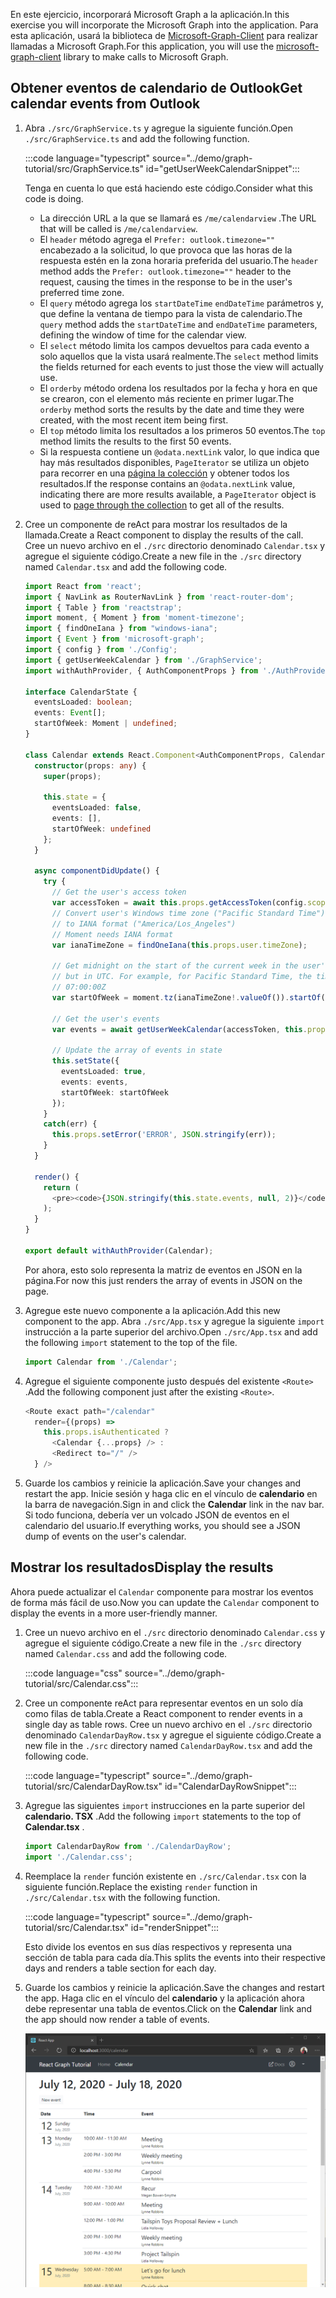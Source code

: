 <!-- markdownlint-disable MD002 MD041 -->

<span data-ttu-id="2eb9e-101">En este ejercicio, incorporará Microsoft Graph a la aplicación.</span><span class="sxs-lookup"><span data-stu-id="2eb9e-101">In this exercise you will incorporate the Microsoft Graph into the application.</span></span> <span data-ttu-id="2eb9e-102">Para esta aplicación, usará la biblioteca de [Microsoft-Graph-Client](https://github.com/microsoftgraph/msgraph-sdk-javascript) para realizar llamadas a Microsoft Graph.</span><span class="sxs-lookup"><span data-stu-id="2eb9e-102">For this application, you will use the [microsoft-graph-client](https://github.com/microsoftgraph/msgraph-sdk-javascript) library to make calls to Microsoft Graph.</span></span>

## <a name="get-calendar-events-from-outlook"></a><span data-ttu-id="2eb9e-103">Obtener eventos de calendario de Outlook</span><span class="sxs-lookup"><span data-stu-id="2eb9e-103">Get calendar events from Outlook</span></span>

1. <span data-ttu-id="2eb9e-104">Abra `./src/GraphService.ts` y agregue la siguiente función.</span><span class="sxs-lookup"><span data-stu-id="2eb9e-104">Open `./src/GraphService.ts` and add the following function.</span></span>

    :::code language="typescript" source="../demo/graph-tutorial/src/GraphService.ts" id="getUserWeekCalendarSnippet":::

    <span data-ttu-id="2eb9e-105">Tenga en cuenta lo que está haciendo este código.</span><span class="sxs-lookup"><span data-stu-id="2eb9e-105">Consider what this code is doing.</span></span>

    - <span data-ttu-id="2eb9e-106">La dirección URL a la que se llamará es `/me/calendarview` .</span><span class="sxs-lookup"><span data-stu-id="2eb9e-106">The URL that will be called is `/me/calendarview`.</span></span>
    - <span data-ttu-id="2eb9e-107">El `header` método agrega el `Prefer: outlook.timezone=""` encabezado a la solicitud, lo que provoca que las horas de la respuesta estén en la zona horaria preferida del usuario.</span><span class="sxs-lookup"><span data-stu-id="2eb9e-107">The `header` method adds the `Prefer: outlook.timezone=""` header to the request, causing the times in the response to be in the user's preferred time zone.</span></span>
    - <span data-ttu-id="2eb9e-108">El `query` método agrega los `startDateTime` `endDateTime` parámetros y, que define la ventana de tiempo para la vista de calendario.</span><span class="sxs-lookup"><span data-stu-id="2eb9e-108">The `query` method adds the `startDateTime` and `endDateTime` parameters, defining the window of time for the calendar view.</span></span>
    - <span data-ttu-id="2eb9e-109">El `select` método limita los campos devueltos para cada evento a solo aquellos que la vista usará realmente.</span><span class="sxs-lookup"><span data-stu-id="2eb9e-109">The `select` method limits the fields returned for each events to just those the view will actually use.</span></span>
    - <span data-ttu-id="2eb9e-110">El `orderby` método ordena los resultados por la fecha y hora en que se crearon, con el elemento más reciente en primer lugar.</span><span class="sxs-lookup"><span data-stu-id="2eb9e-110">The `orderby` method sorts the results by the date and time they were created, with the most recent item being first.</span></span>
    - <span data-ttu-id="2eb9e-111">El `top` método limita los resultados a los primeros 50 eventos.</span><span class="sxs-lookup"><span data-stu-id="2eb9e-111">The `top` method limits the results to the first 50 events.</span></span>
    - <span data-ttu-id="2eb9e-112">Si la respuesta contiene un `@odata.nextLink` valor, lo que indica que hay más resultados disponibles, `PageIterator` se utiliza un objeto para recorrer en una [página la colección](https://docs.microsoft.com/graph/sdks/paging?tabs=typeScript) y obtener todos los resultados.</span><span class="sxs-lookup"><span data-stu-id="2eb9e-112">If the response contains an `@odata.nextLink` value, indicating there are more results available, a `PageIterator` object is used to [page through the collection](https://docs.microsoft.com/graph/sdks/paging?tabs=typeScript) to get all of the results.</span></span>

1. <span data-ttu-id="2eb9e-113">Cree un componente de reAct para mostrar los resultados de la llamada.</span><span class="sxs-lookup"><span data-stu-id="2eb9e-113">Create a React component to display the results of the call.</span></span> <span data-ttu-id="2eb9e-114">Cree un nuevo archivo en el `./src` directorio denominado `Calendar.tsx` y agregue el siguiente código.</span><span class="sxs-lookup"><span data-stu-id="2eb9e-114">Create a new file in the `./src` directory named `Calendar.tsx` and add the following code.</span></span>

    ```typescript
    import React from 'react';
    import { NavLink as RouterNavLink } from 'react-router-dom';
    import { Table } from 'reactstrap';
    import moment, { Moment } from 'moment-timezone';
    import { findOneIana } from "windows-iana";
    import { Event } from 'microsoft-graph';
    import { config } from './Config';
    import { getUserWeekCalendar } from './GraphService';
    import withAuthProvider, { AuthComponentProps } from './AuthProvider';

    interface CalendarState {
      eventsLoaded: boolean;
      events: Event[];
      startOfWeek: Moment | undefined;
    }

    class Calendar extends React.Component<AuthComponentProps, CalendarState> {
      constructor(props: any) {
        super(props);

        this.state = {
          eventsLoaded: false,
          events: [],
          startOfWeek: undefined
        };
      }

      async componentDidUpdate() {
        try {
          // Get the user's access token
          var accessToken = await this.props.getAccessToken(config.scopes);
          // Convert user's Windows time zone ("Pacific Standard Time")
          // to IANA format ("America/Los_Angeles")
          // Moment needs IANA format
          var ianaTimeZone = findOneIana(this.props.user.timeZone);

          // Get midnight on the start of the current week in the user's timezone,
          // but in UTC. For example, for Pacific Standard Time, the time value would be
          // 07:00:00Z
          var startOfWeek = moment.tz(ianaTimeZone!.valueOf()).startOf('week').utc();

          // Get the user's events
          var events = await getUserWeekCalendar(accessToken, this.props.user.timeZone, startOfWeek);

          // Update the array of events in state
          this.setState({
            eventsLoaded: true,
            events: events,
            startOfWeek: startOfWeek
          });
        }
        catch(err) {
          this.props.setError('ERROR', JSON.stringify(err));
        }
      }

      render() {
        return (
          <pre><code>{JSON.stringify(this.state.events, null, 2)}</code></pre>
        );
      }
    }

    export default withAuthProvider(Calendar);
    ```

    <span data-ttu-id="2eb9e-115">Por ahora, esto solo representa la matriz de eventos en JSON en la página.</span><span class="sxs-lookup"><span data-stu-id="2eb9e-115">For now this just renders the array of events in JSON on the page.</span></span>

1. <span data-ttu-id="2eb9e-116">Agregue este nuevo componente a la aplicación.</span><span class="sxs-lookup"><span data-stu-id="2eb9e-116">Add this new component to the app.</span></span> <span data-ttu-id="2eb9e-117">Abra `./src/App.tsx` y agregue la siguiente `import` instrucción a la parte superior del archivo.</span><span class="sxs-lookup"><span data-stu-id="2eb9e-117">Open `./src/App.tsx` and add the following `import` statement to the top of the file.</span></span>

    ```typescript
    import Calendar from './Calendar';
    ```

1. <span data-ttu-id="2eb9e-118">Agregue el siguiente componente justo después del existente `<Route>` .</span><span class="sxs-lookup"><span data-stu-id="2eb9e-118">Add the following component just after the existing `<Route>`.</span></span>

    ```typescript
    <Route exact path="/calendar"
      render={(props) =>
        this.props.isAuthenticated ?
          <Calendar {...props} /> :
          <Redirect to="/" />
      } />
    ```

1. <span data-ttu-id="2eb9e-119">Guarde los cambios y reinicie la aplicación.</span><span class="sxs-lookup"><span data-stu-id="2eb9e-119">Save your changes and restart the app.</span></span> <span data-ttu-id="2eb9e-120">Inicie sesión y haga clic en el vínculo de **calendario** en la barra de navegación.</span><span class="sxs-lookup"><span data-stu-id="2eb9e-120">Sign in and click the **Calendar** link in the nav bar.</span></span> <span data-ttu-id="2eb9e-121">Si todo funciona, debería ver un volcado JSON de eventos en el calendario del usuario.</span><span class="sxs-lookup"><span data-stu-id="2eb9e-121">If everything works, you should see a JSON dump of events on the user's calendar.</span></span>

## <a name="display-the-results"></a><span data-ttu-id="2eb9e-122">Mostrar los resultados</span><span class="sxs-lookup"><span data-stu-id="2eb9e-122">Display the results</span></span>

<span data-ttu-id="2eb9e-123">Ahora puede actualizar el `Calendar` componente para mostrar los eventos de forma más fácil de uso.</span><span class="sxs-lookup"><span data-stu-id="2eb9e-123">Now you can update the `Calendar` component to display the events in a more user-friendly manner.</span></span>

1. <span data-ttu-id="2eb9e-124">Cree un nuevo archivo en el `./src` directorio denominado `Calendar.css` y agregue el siguiente código.</span><span class="sxs-lookup"><span data-stu-id="2eb9e-124">Create a new file in the `./src` directory named `Calendar.css` and add the following code.</span></span>

    :::code language="css" source="../demo/graph-tutorial/src/Calendar.css":::

1. <span data-ttu-id="2eb9e-125">Cree un componente reAct para representar eventos en un solo día como filas de tabla.</span><span class="sxs-lookup"><span data-stu-id="2eb9e-125">Create a React component to render events in a single day as table rows.</span></span> <span data-ttu-id="2eb9e-126">Cree un nuevo archivo en el `./src` directorio denominado `CalendarDayRow.tsx` y agregue el siguiente código.</span><span class="sxs-lookup"><span data-stu-id="2eb9e-126">Create a new file in the `./src` directory named `CalendarDayRow.tsx` and add the following code.</span></span>

    :::code language="typescript" source="../demo/graph-tutorial/src/CalendarDayRow.tsx" id="CalendarDayRowSnippet":::

1. <span data-ttu-id="2eb9e-127">Agregue las siguientes `import` instrucciones en la parte superior del **calendario. TSX** .</span><span class="sxs-lookup"><span data-stu-id="2eb9e-127">Add the following `import` statements to the top of **Calendar.tsx** .</span></span>

    ```typescript
    import CalendarDayRow from './CalendarDayRow';
    import './Calendar.css';
    ```

1. <span data-ttu-id="2eb9e-128">Reemplace la `render` función existente en `./src/Calendar.tsx` con la siguiente función.</span><span class="sxs-lookup"><span data-stu-id="2eb9e-128">Replace the existing `render` function in `./src/Calendar.tsx` with the following function.</span></span>

    :::code language="typescript" source="../demo/graph-tutorial/src/Calendar.tsx" id="renderSnippet":::

    <span data-ttu-id="2eb9e-129">Esto divide los eventos en sus días respectivos y representa una sección de tabla para cada día.</span><span class="sxs-lookup"><span data-stu-id="2eb9e-129">This splits the events into their respective days and renders a table section for each day.</span></span>

1. <span data-ttu-id="2eb9e-130">Guarde los cambios y reinicie la aplicación.</span><span class="sxs-lookup"><span data-stu-id="2eb9e-130">Save the changes and restart the app.</span></span> <span data-ttu-id="2eb9e-131">Haga clic en el vínculo del **calendario** y la aplicación ahora debe representar una tabla de eventos.</span><span class="sxs-lookup"><span data-stu-id="2eb9e-131">Click on the **Calendar** link and the app should now render a table of events.</span></span>

    ![Captura de pantalla de la tabla de eventos](./images/add-msgraph-01.png)

